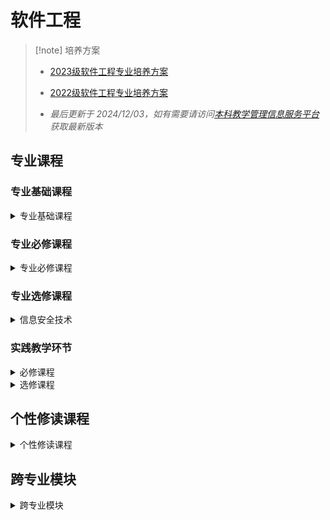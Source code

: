 # 软件工程



> [!note] 培养方案
> - [2023级软件工程专业培养方案](2023级软件工程专业培养方案.pdf)
> - [2022级软件工程专业培养方案](2022级软件工程专业培养方案.pdf)
>
> - *最后更新于 2024/12/03，如有需要请访问[本科教学管理信息服务平台](http://zdbk.zju.edu.cn)获取最新版本*

## 专业课程

### 专业基础课程

<details>
<summary>专业基础课程</summary>
<a><p style="font-size:16px;color:grey">离散数学及其应用</p></a>

<a><p style="font-size:16px;color:grey">概率论与数理统计（23届）</p></a>

<a><p style="font-size:16px;color:grey">数据结构基础</p></a>

<a><p style="font-size:16px;color:grey">面向对象程序设计</p></a>

</details>

### 专业必修课程

<details>
<summary>专业必修课程</summary>
<a><p style="font-size:16px;color:grey">高级数据结构与算法分析</p></a>

<a><p style="font-size:16px;color:grey">数据库系统</p></a>

<a><p style="font-size:16px;color:grey">计算机系统原理</p></a>

<a><p style="font-size:16px;color:grey">软件工程基础</p></a>

<a><p style="font-size:16px;color:grey">操作系统</p></a>

<a><p style="font-size:16px;color:grey">计算机网络</p></a>

<a><p style="font-size:16px;color:grey">大规模信息系统构建技术导论</p></a>

<a><p style="font-size:16px;color:grey">信息安全原理</p></a>

<a><p style="font-size:16px;color:grey">物联网技术基础与应用开发</p></a>

</details>

### 专业选修课程

<details>
<summary>信息安全技术</summary>
<a><p style="font-size:16px;color:grey">软件质量保证与测试</p></a>

<a><p style="font-size:16px;color:grey">软件工程管理</p></a>

<a><p style="font-size:16px;color:grey">软件需求工程</p></a>

<a><p style="font-size:16px;color:grey">Java应用技术</p></a>

<a><p style="font-size:16px;color:grey">B/S体系软件设计</p></a>

<a><p style="font-size:16px;color:grey">移动平台开发技术</p></a>

<a><p style="font-size:16px;color:grey">大规模信息系统开发试验</p></a>

<a><p style="font-size:16px;color:grey">中间件技术</p></a>

<a><p style="font-size:16px;color:grey">安全编程技术</p></a>

<a><p style="font-size:16px;color:grey">区块链与数字货币</p></a>

<a><p style="font-size:16px;color:grey">数据驱动安全</p></a>

<a><p style="font-size:16px;color:grey">共同基金概论</p></a>

<a><p style="font-size:16px;color:grey">网络安全原理与实践</p></a>

<a><p style="font-size:16px;color:grey">信息安全综合实验</p></a>

<a><p style="font-size:16px;color:grey">信息安全管理</p></a>

<a><p style="font-size:16px;color:grey">外汇交易系统</p></a>

<a><p style="font-size:16px;color:grey">数字逻辑设计</p></a>

<a><p style="font-size:16px;color:grey">服务科学导论</p></a>

<a><p style="font-size:16px;color:grey">图像信息处理（23届）</p></a>

<a><p style="font-size:16px;color:grey">数值分析</p></a>

<a><p style="font-size:16px;color:grey">技术沟通</p></a>

<a><p style="font-size:16px;color:grey">大模型基础</p></a>

<a><p style="font-size:16px;color:grey">计算机动画</p></a>

<a><p style="font-size:16px;color:grey">汇编与接口</p></a>

<a><p style="font-size:16px;color:grey">机器学习（23届）</p></a>

<a><p style="font-size:16px;color:grey">计算机视觉导论（23届）</p></a>

<a><p style="font-size:16px;color:grey">编程语言原理</p></a>

<a><p style="font-size:16px;color:grey">量子计算理论基础与软件系统</p></a>

<a><p style="font-size:16px;color:grey">计算机系统结构</p></a>

<a><p style="font-size:16px;color:grey">编译原理</p></a>

<a><p style="font-size:16px;color:grey">自然语言处理导论（23届）</p></a>

<a><p style="font-size:16px;color:grey">大数据存储与计算技术</p></a>

<a><p style="font-size:16px;color:grey">嵌入式系统</p></a>

<a><p style="font-size:16px;color:grey">职业发展规划讲座</p></a>

<a><p style="font-size:16px;color:grey">计算机科学思想史</p></a>

<a><p style="font-size:16px;color:grey">数据挖掘导论</p></a>

<a><p style="font-size:16px;color:grey">开源软件</p></a>

<a><p style="font-size:16px;color:grey">大数据分析与应用</p></a>

<a><p style="font-size:16px;color:grey">科研实践I（23届）</p></a>

<a><p style="font-size:16px;color:grey">科研实践II（23届）</p></a>

</details>


### 实践教学环节

<details>
<summary>必修课程</summary>

<a><p style="font-size:16px;color:grey">认识实习</p></a>

<a><p style="font-size:16px;color:grey">企业实习</p></a>

</details>

<details>
<summary>选修课程</summary>


<a><p style="font-size:16px;color:grey">计算机系统概论</p></a>

<a><p style="font-size:16px;color:grey">课程综合实践Ⅰ</p></a>

<a><p style="font-size:16px;color:grey">项目实训</p></a>

</details>

## 个性修读课程

<details>
<summary>个性修读课程</summary>
<p style="font-size:16px;color:grey">完善中...欢迎你的投稿</p>
</details>

## 跨专业模块

<details>
<summary>跨专业模块</summary>
<p style="font-size:16px;color:grey">完善中...欢迎你的投稿</p>
</details>